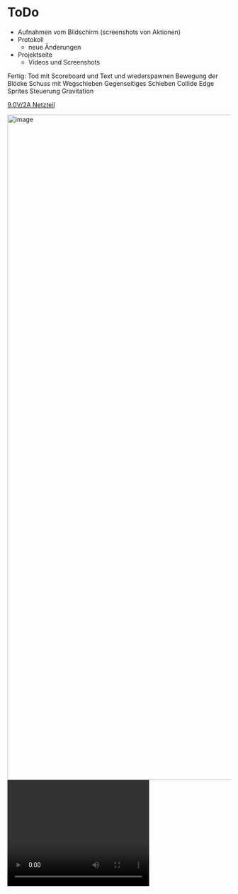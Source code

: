 # ToDo


- Aufnahmen vom Bildschirm (screenshots von Aktionen)
- Protokoll 
  - neue Änderungen
- Projektseite 
  - Videos und Screenshots 

Fertig:
Tod mit Scoreboard und Text und wiederspawnen
Bewegung der Blöcke 
Schuss mit Wegschieben
Gegenseitiges Schieben
Collide Edge Sprites 
Steuerung 
Gravitation 

<a href="https://www.amazon.de/gp/product/B01MS5ZQH5/ref=oh_aui_detailpage_o00_s00?ie=UTF8&psc=1">9.0V/2A Netzteil<a/>


<img src="https://github.com/BohrisNaturalisRettner/ToDo/blob/master/TAstatur%20endg%C3%BCltig.jpg" alt="image" width="1500">  





<video src="https://github.com/BohrisNaturalisRettner/ToDo/blob/master/IMG_2188.TRIM%20(1).MOV" width="320" height="240" autobuffer controls>




<th><video src="https://github.com/BohrisNaturalisRettner/ToDo/blob/master/IMG_2188.TRIM%20(1).MOV" width="320" height="240" autobuffer 
controls>
